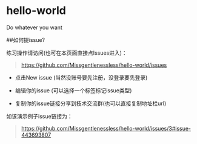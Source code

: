 # hello-world

 Do whatever you want
 
 
##如何提issue?

练习操作请访问(也可在本页面直接点Issues进入)：
> https://github.com/Missgentlenessless/hello-world/issues

- 点击New issue (当然没账号要先注册，没登录要先登录)
 
- 编辑你的issue (可以选择一个标签标记issue类型)
 
- 复制你的issue链接分享到技术交流群(也可以直接复制地址栏url)
 
如该演示例子issue链接为：
> https://github.com/Missgentlenessless/hello-world/issues/3#issue-443693807



